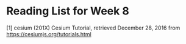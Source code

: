 # Reading List for Week 8

[1] cesium (201X) Cesium Tutorial, retrieved December 28, 2016 from https://cesiumjs.org/tutorials.html
